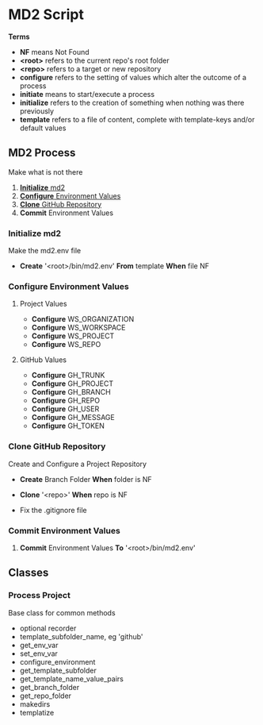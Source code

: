 
# MD2 Script

__Terms__
* __NF__ means Not Found
* __\<root>__ refers to the current repo's root folder
* __\<repo>__ refers to a target or new repository
* __configure__ refers to the setting of values which alter the outcome of a process
* __initiate__ means to start/execute a process
* __initialize__ refers to the creation of something when nothing was there previously
* __template__ refers to a file of content, complete with template-keys and/or default values

## MD2 Process

 Make what is not there
1. [__Initialize__ md2](#initialize~md2)
1. [__Configure__ Environment Values](#configure~environment~values)
1. [__Clone__ GitHub Repository](#clone~process)
1. __Commit__ Environment Values

### Initialize md2

 Make the md2.env file
* __Create__ '\<root>/bin/md2.env' __From__ template __When__ file NF

### Configure Environment Values
1. Project Values
    * __Configure__ WS_ORGANIZATION
    * __Configure__ WS_WORKSPACE
    * __Configure__ WS_PROJECT
    * __Configure__ WS_REPO

2. GitHub Values
    * __Configure__ GH_TRUNK
    * __Configure__ GH_PROJECT
    * __Configure__ GH_BRANCH
    * __Configure__ GH_REPO
    * __Configure__ GH_USER
    * __Configure__ GH_MESSAGE
    * __Configure__ GH_TOKEN

### Clone GitHub Repository
 Create and Configure a Project Repository
* __Create__ Branch Folder __When__ folder is NF
* __Clone__ '\<repo>' __When__ repo is NF

* Fix the .gitignore file

### Commit Environment Values

1. __Commit__ Environment Values __To__ '\<root>/bin/md2.env'
## Classes

### Process Project

 Base class for common methods
* optional recorder
* template_subfolder_name, eg 'github'
* get_env_var
* set_env_var
* configure_environment
* get_template_subfolder
* get_template_name_value_pairs
* get_branch_folder
* get_repo_folder
* makedirs
* templatize